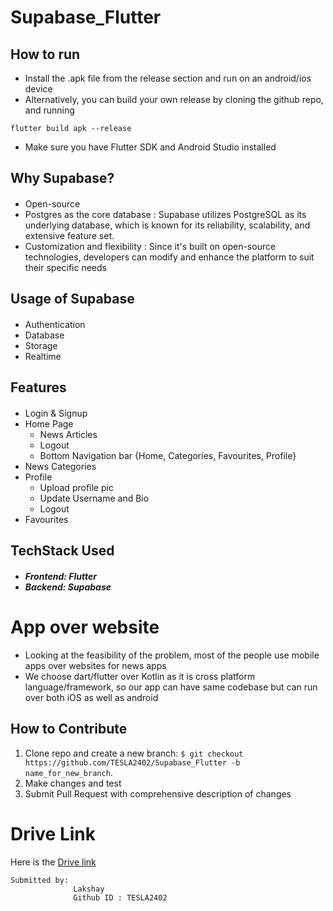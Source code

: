 # Supabase_Flutter


## How to run
- Install the .apk file from the release section and run on an android/ios device
- Alternatively, you can build your own release by cloning the github repo, and running 
```
flutter build apk --release
```
- Make sure you have Flutter SDK and Android Studio installed

## Why Supabase?

#### <ul>
- Open-source 
- Postgres as the core database : Supabase utilizes PostgreSQL as its underlying        database, which is known for its reliability, scalability, and extensive feature  set. 
- Customization and flexibility : Since it's built on open-source technologies, developers can modify and enhance the platform to suit their specific needs
</ul>

## Usage of Supabase

#### <ul>
- Authentication 
- Database 
- Storage
- Realtime  
</ul>


## Features

#### <ul>
- Login & Signup
- Home Page
  - News Articles
  - Logout
  - Bottom Navigation bar {Home, Categories, Favourites, Profile}
- News Categories
- Profile
  - Upload profile pic
  - Update Username and Bio
  - Logout
- Favourites 
</ul>

## TechStack Used
##### <ul><li>Frontend: Flutter</li><li>Backend: Supabase</li></ul>

# App over website
- Looking at the feasibility of the problem, most of the people use mobile apps over websites for news apps
- We choose dart/flutter over Kotlin as it is cross platform language/framework, so our app can have same codebase but can run over both iOS as well as android

## How to Contribute

1. Clone repo and create a new branch: `$ git checkout https://github.com/TESLA2402/Supabase_Flutter -b name_for_new_branch`.
2. Make changes and test
3. Submit Pull Request with comprehensive description of changes

# Drive Link
Here is the [Drive link](https://drive.google.com/drive/folders/197NKv3IGADZ1UEwlqZ12xmIngANI0ijD?usp=sharing)
```
Submitted by:
              Lakshay
              Github ID : TESLA2402
```
